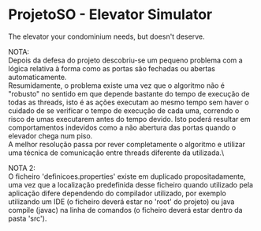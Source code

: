# ProjetoSO - Elevator Simulator

The elevator your condominium needs, but doesn't deserve.

NOTA:\
  Depois da defesa do projeto descobriu-se um pequeno problema com a lógica relativa à forma como as portas são fechadas ou abertas automaticamente.\
  Resumidamente, o problema existe uma vez que o algoritmo não é "robusto" no sentido em que depende bastante do tempo de execução de todas as threads, isto é as ações executam ao mesmo tempo sem haver o cuidado de se verificar o tempo de execução de cada uma, correndo o risco de umas executarem antes do tempo devido. Isto poderá resultar em comportamentos indevidos como a não abertura das portas quando o elevador chega num piso.\
  A melhor resolução passa por rever completamente o algoritmo e utilizar uma técnica de comunicação entre threads diferente da utilizada.\
  
NOTA 2:\
  O ficheiro 'definicoes.properties' existe em duplicado propositadamente, uma vez que a localização predefinida desse ficheiro quando utilizado pela aplicação difere dependendo do compilador utilizado, por exemplo utilizando um IDE (o ficheiro deverá estar no 'root' do projeto) ou java compile (javac) na linha de comandos (o ficheiro deverá estar dentro da pasta 'src').
